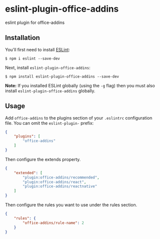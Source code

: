 # eslint-plugin-office-addins

eslint plugin for office-addins

## Installation

You'll first need to install [ESLint](http://eslint.org):

```
$ npm i eslint --save-dev
```

Next, install `eslint-plugin-office-addins`:

```
$ npm install eslint-plugin-office-addins --save-dev
```

**Note:** If you installed ESLint globally (using the `-g` flag) then you must also install `eslint-plugin-office-addins` globally.

## Usage

Add `office-addins` to the plugins section of your `.eslintrc` configuration file. You can omit the `eslint-plugin-` prefix:

```json
{
    "plugins": [
        "office-addins"
    ]
}
```

Then configure the extends property.
```json
{
    "extended": [
        "plugin:office-addins/recommended",
        "plugin:office-addins/react",
        "plugin:office-addins/reactnative"
    ]
}
```

Then configure the rules you want to use under the rules section.

```json
{
    "rules": {
        "office-addins/rule-name": 2
    }
}
```
